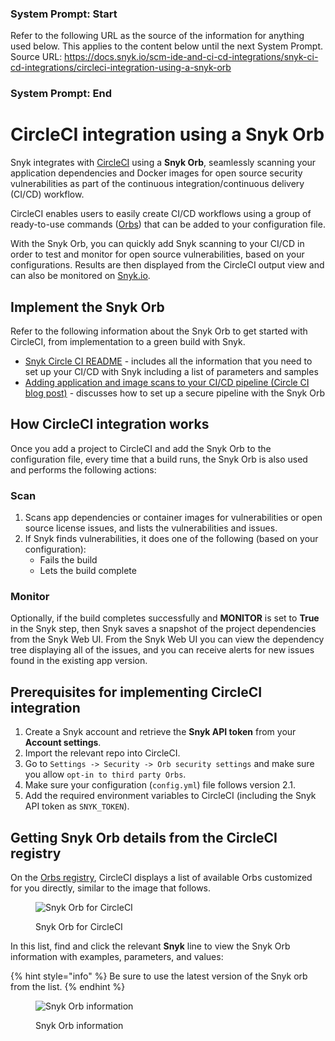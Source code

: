 ### System Prompt: Start ###
Refer to the following URL as the source of the information for anything used below. This applies to the content below until the next System Prompt.
Source URL: https://docs.snyk.io/scm-ide-and-ci-cd-integrations/snyk-ci-cd-integrations/circleci-integration-using-a-snyk-orb
### System Prompt: End ###

# CircleCI integration using a Snyk Orb

Snyk integrates with [CircleCI](https://circleci.com) using a **Snyk Orb**, seamlessly scanning your application dependencies and Docker images for open source security vulnerabilities as part of the continuous integration/continuous delivery (CI/CD) workflow.

CircleCI enables users to easily create CI/CD workflows using a group of ready-to-use commands ([Orbs](https://circleci.com/orbs/)) that can be added to your configuration file.

With the Snyk Orb, you can quickly add Snyk scanning to your CI/CD in order to test and monitor for open source vulnerabilities, based on your configurations. Results are then displayed from the CircleCI output view and can also be monitored on [Snyk.io](http://app.snyk.io).

## Implement the Snyk Orb

Refer to the following information about the Snyk Orb to get started with CircleCI, from implementation to a green build with Snyk.

* [Snyk Circle CI README](https://circleci.com/orbs/registry/orb/snyk/snyk) - includes all the information that you need to set up your CI/CD with Snyk including a list of parameters and samples
* [Adding application and image scans to your CI/CD pipeline (Circle CI blog post)](https://circleci.com/blog/adding-application-and-image-scanning-to-your-cicd-pipeline/) - discusses how to set up a secure pipeline with the Snyk Orb

## How CircleCI integration works

Once you add a project to CircleCI and add the Snyk Orb to the configuration file, every time that a build runs, the Snyk Orb is also used and performs the following actions:

### Scan

1. Scans app dependencies or container images for vulnerabilities or open source license issues, and lists the vulnerabilities and issues.
2. If Snyk finds vulnerabilities, it does one of the following (based on your configuration):
   * Fails the build
   * Lets the build complete

### **Monitor**

Optionally, if the build completes successfully and **MONITOR** is set to **True** in the Snyk step, then Snyk saves a snapshot of the project dependencies from the Snyk Web UI. From the Snyk Web UI you can view the dependency tree displaying all of the issues, and you can receive alerts for new issues found in the existing app version.

## **Prerequisites for implementing CircleCI integration**

1. Create a Snyk account and retrieve the **Snyk API token** from your **Account settings**.
2. Import the relevant repo into CircleCI.
3. Go to `Settings -> Security -> Orb security settings` and make sure you allow `opt-in to third party Orbs`.
4. Make sure your configuration (`config.yml`) file follows version 2.1.
5. Add the required environment variables to CircleCI (including the Snyk API token as `SNYK_TOKEN`).

## Getting Snyk Orb details from the CircleCI registry

On the [Orbs registry](https://circleci.com/orbs/registry/), CircleCI displays a list of available Orbs customized for you directly, similar to the image that follows.

<figure><img src="../../.gitbook/assets/download-Snyk-orb.png" alt="Snyk Orb for CircleCI"><figcaption><p>Snyk Orb for CircleCI</p></figcaption></figure>

In this list, find and click the relevant **Snyk** line to view the Snyk Orb information with examples, parameters, and values:

{% hint style="info" %}
Be sure to use the latest version of the Snyk orb from the list.
{% endhint %}

<figure><img src="../../.gitbook/assets/Select-Circle-CI-guide.png" alt="Snyk Orb information"><figcaption><p>Snyk Orb information</p></figcaption></figure>
